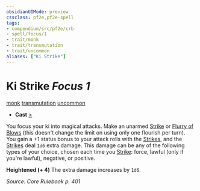 ```yaml
---
obsidianUIMode: preview
cssclass: pf2e,pf2e-spell
tags:
- compendium/src/pf2e/crb
- spell/focus/1
- trait/monk
- trait/transmutation
- trait/uncommon
aliases: ["Ki Strike"]
---
```

# Ki Strike *Focus 1*   
[monk](../../Rules/traits/monk.md)  [transmutation](../../Rules/traits/transmutation.md)  [uncommon](../../Rules/traits/uncommon.md)  

- **Cast** [>](../../Rules/core-rulebook/chapter-9-playing-the-game.md#Actions "Single Action") 

You focus your ki into magical attacks. Make an unarmed [Strike](../../Rules/actions/strike.md) or [Flurry of Blows](../../Rules/actions/flurry-of-blows.md) (this doesn't change the limit on using only one flourish per turn). You gain a +1 status bonus to your attack rolls with the [Strikes](../../Rules/actions/strike.md), and the [Strikes](../../Rules/actions/strike.md) deal `1d6` extra damage. This damage can be any of the following types of your choice, chosen each time you [Strike](../../Rules/actions/strike.md): force, lawful (only if you're lawful), negative, or positive.

**Heightened (+ 4)** The extra damage increases by `1d6`.

*Source: Core Rulebook p. 401*